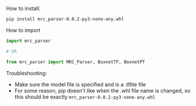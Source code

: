 How to install:

```bash
pip install mrc_parser-0.0.2-py3-none-any.whl
```

How to import

```python
import mrc_parser

# OR

from mrc_parser import MRC_Parser, BoxnetTF, BoxnetPT
```

Troubleshooting:
- Make sure the model file is specified and is a .tflite file
- For some reason, pip doesn't like when the .whl file name is changed, so this should be exactly `mrc_parser-0.0.2-py3-none-any.whl`